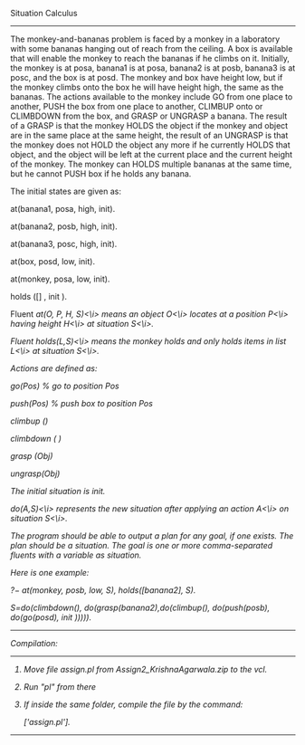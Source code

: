 Situation Calculus

--------------------------------------------------------------------------

The monkey-and-bananas problem is faced by a monkey in a laboratory with some bananas hanging out of reach from the ceiling. A box is available that will enable the monkey to reach the bananas if he climbs on it. 
Initially, the monkey is at posa, banana1 is at posa, banana2 is at posb, banana3 is at posc, and the box is at posd. 
The monkey and box have height low, but if the monkey climbs onto the box he will have height high, the same as the bananas.
The actions available to the monkey include GO from one place to another, PUSH the box from one place to another, CLIMBUP onto or CLIMBDOWN from the box, and GRASP or UNGRASP a banana. The result of a GRASP is that the monkey HOLDS the object if the monkey and object are in the same place at the same height, the result of an UNGRASP is that the monkey does not HOLD the object any more if he currently HOLDS that object, and the object will be left at the current place and the current height of the monkey. The monkey can HOLDS multiple bananas at the same time, but he cannot PUSH box if he holds any banana.

The initial states are given as:

at(banana1, posa, high, init).

at(banana2, posb, high, init).

at(banana3, posc, high, init).

at(box, posd, low, init).

at(monkey, posa, low, init).

holds ([] , init ).


Fluent <i>at(O, P, H, S)<\i> means an object <i>O<\i> locates at a position <i>P<\i> having height <i>H<\i> at situation <i>S<\i>.

Fluent <i>holds(L,S)<\i> means the monkey holds and only holds items in list <i>L<\i> at situation <i>S<\i>. 

Actions are defined as:

go(Pos) % go to position Pos 

push(Pos) % push box to position Pos 

climbup ()

climbdown ( )

grasp (Obj)

ungrasp(Obj)

The initial situation is init. 

<i>do(A,S)<\i> represents the new situation after applying an action <i>A<\i> on situation <i>S<\i>. 

The program should be able to output a plan for any goal, if one exists. The plan should be a situation. The goal is one or more comma-separated fluents with a variable as situation. 

Here is one example:

?− at(monkey, posb, low, S), holds([banana2], S).

S=do(climbdown(), do(grasp(banana2),do(climbup(), do(push(posb), do(go(posd), init ))))).

--------------------------------------------------------------------------

Compilation:

--------------------------------------------------------------------------

1. Move file assign.pl from Assign2_KrishnaAgarwala.zip to the vcl.
2. Run "pl" from there
3. If inside the same folder, compile the file by the command:

	['assign.pl'].

--------------------------------------------------------------------------
